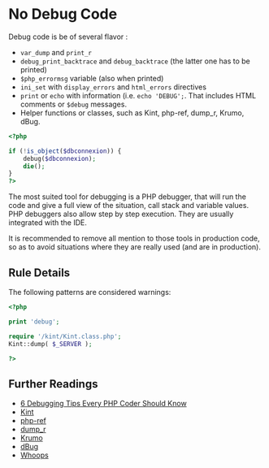 <!-- Performances -->
# No Debug Code

Debug code is be of several flavor : 

* `var_dump` and `print_r`
* `debug_print_backtrace` and `debug_backtrace` (the latter one has to be printed)
* `$php_errormsg` variable (also when printed)
* `ini_set` with `display_errors` and `html_errors` directives
* `print` or `echo` with information (i.e. `echo 'DEBUG';`. That includes HTML comments or `$debug` messages.
* Helper functions or classes, such as Kint, php-ref, dump_r, Krumo, dBug.

```php
<?php

if (!is_object($dbconnexion)) {
	debug($dbconnexion);
	die();
}
?>
```

The most suited tool for debugging is a PHP debugger, that will run the code and give a full view of the situation, call stack and variable values. PHP debuggers also allow step by step execution. They are usually integrated with the IDE.

It is recommended to remove all mention to those tools in production code, so as to avoid situations where they are really used (and are in production). 

## Rule Details

The following patterns are considered warnings:

```php
<?php

print 'debug';

require '/kint/Kint.class.php';
Kint::dump( $_SERVER );

?>
```
<!--

### Options

## When Not To Use It
If the equation is important to keep, then put it in a comment, and move this to documentation automatically. 
-->

## Further Readings

* [6 Debugging Tips Every PHP Coder Should Know](http://markonphp.com/6-debugging-tips-php-coders-should-know/)
* [Kint](http://raveren.github.io/kint/)
* [php-ref](https://github.com/digitalnature/php-ref)
* [dump_r](https://github.com/leeoniya/dump_r.php)
* [Krumo](http://krumo.sourceforge.net/)
* [dBug](https://github.com/ospinto/dBug)
* [Whoops](http://filp.github.io/whoops/)

